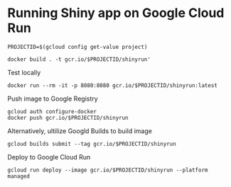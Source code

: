 # Running Shiny app on Google Cloud Run

```
PROJECTID=$(gcloud config get-value project)
```

```
docker build . -t gcr.io/$PROJECTID/shinyrun'
```

Test locally
```
docker run --rm -it -p 8080:8080 gcr.io/$PROJECTID/shinyrun:latest
```

Push image to Google Registry
```
gcloud auth configure-docker
docker push gcr.io/$PROJECTID/shinyrun
```

Alternatively, ultilize Googld Builds to build image
```
gcloud builds submit --tag gcr.io/$PROJECTID/shinyrun
```

Deploy to Google Cloud Run
```
gcloud run deploy --image gcr.io/$PROJECTID/shinyrun --platform managed
```
